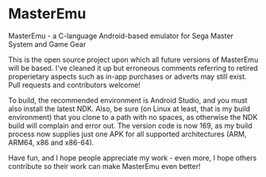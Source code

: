 # MasterEmu
MasterEmu - a C-language Android-based emulator for Sega Master System and Game Gear

This is the open source project upon which all future versions of MasterEmu will be based. I've cleaned it up but erroneous comments referring to retired properietary aspects such as in-app purchases or adverts may still exist. Pull requests and contributors welcome!

To build, the recommended environment is Android Studio, and you must also install the latest NDK. Also, be sure (on Linux at least, that is my build environment) that you clone to a path with no spaces, as otherwise the NDK build will complain and error out. The version code is now 169, as my build process now supplies just one APK for all supported architectures (ARM, ARM64, x86 and x86-64).

Have fun, and I hope people appreciate my work - even more, I hope others contribute so their work can make MasterEmu even better!
